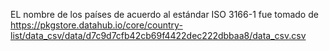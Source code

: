 
EL nombre de los países de acuerdo al estándar ISO 3166-1 fue tomado de 
https://pkgstore.datahub.io/core/country-list/data_csv/data/d7c9d7cfb42cb69f4422dec222dbbaa8/data_csv.csv